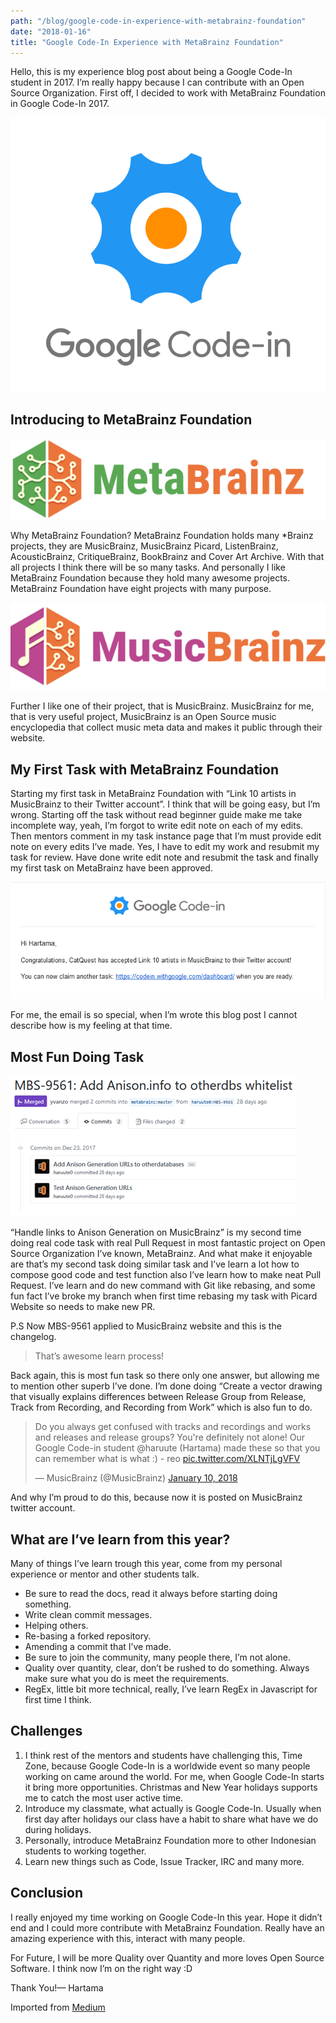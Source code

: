 ```yaml
---
path: "/blog/google-code-in-experience-with-metabrainz-foundation"
date: "2018-01-16"
title: "Google Code-In Experience with MetaBrainz Foundation"
---
```


Hello, this is my experience blog post about being a Google Code-In student in 2017. I’m really happy because I can contribute with an Open Source Organization. First off, I decided to work with MetaBrainz Foundation in Google Code-In 2017.

![Google Code-In Logo](./gci-logo.png)

## Introducing to MetaBrainz Foundation

![MetaBrainz Logo](./metabrainz-logo.png)

Why MetaBrainz Foundation? MetaBrainz Foundation holds many *Brainz projects, they are MusicBrainz, MusicBrainz Picard, ListenBrainz, AcousticBrainz, CritiqueBrainz, BookBrainz and Cover Art Archive. With that all projects I think there will be so many tasks. And personally I like MetaBrainz Foundation because they hold many awesome projects. MetaBrainz Foundation have eight projects with many purpose.

![MusicBrainz Logo](./musicbrainz-logo.png)

Further I like one of their project, that is MusicBrainz. MusicBrainz for me, that is very useful project, MusicBrainz is an Open Source music encyclopedia that collect music meta data and makes it public through their website.

## My First Task with MetaBrainz Foundation

Starting my first task in MetaBrainz Foundation with “Link 10 artists in MusicBrainz to their Twitter account”. I think that will be going easy, but I’m wrong. Starting off the task without read beginner guide make me take incomplete way, yeah, I’m forgot to write edit note on each of my edits. Then mentors comment in my task instance page that I’m must provide edit note on every edits I’ve made. Yes, I have to edit my work and resubmit my task for review. Have done write edit note and resubmit the task and finally my first task on MetaBrainz have been approved.

![A notification email that told my task has accepted](./email.png)

For me, the email is so special, when I’m wrote this blog post I cannot describe how is my feeling at that time.

## Most Fun Doing Task

![My task gets merged, that makes me very happy](./github-pr.png)

“Handle links to Anison Generation on MusicBrainz” is my second time doing real code task with real Pull Request in most fantastic project on Open Source Organization I’ve known, MetaBrainz. And what make it enjoyable are that’s my second task doing similar task and I’ve learn a lot how to compose good code and test function also I’ve learn how to make neat Pull Request. I’ve learn and do new command with Git like rebasing, and some fun fact I’ve broke my branch when first time rebasing my task with Picard Website so needs to make new PR.

P.S Now MBS-9561 applied to MusicBrainz website and this is the changelog.

> That’s awesome learn process!

Back again, this is most fun task so there only one answer, but allowing me to mention other superb I’ve done. I’m done doing “Create a vector drawing that visually explains differences between Release Group from Release, Track from Recording, and Recording from Work” which is also fun to do.

<blockquote class="twitter-tweet" data-lang="en"><p lang="en" dir="ltr">Do you always get confused with tracks and recordings and works and releases and release groups? You&#39;re definitely not alone! Our Google Code-in student @haruute (Hartama) made these so that you can remember what is what :) - reo <a href="https://t.co/XLNTjLgVFV">pic.twitter.com/XLNTjLgVFV</a></p>&mdash; MusicBrainz (@MusicBrainz) <a href="https://twitter.com/MusicBrainz/status/951038058375340032?ref_src=twsrc%5Etfw">January 10, 2018</a></blockquote>

And why I’m proud to do this, because now it is posted on MusicBrainz twitter account.

## What are I’ve learn from this year?

Many of things I’ve learn trough this year, come from my personal experience or mentor and other students talk.

* Be sure to read the docs, read it always before starting doing something.
* Write clean commit messages.
* Helping others.
* Re-basing a forked repository.
* Amending a commit that I’ve made.
* Be sure to join the community, many people there, I’m not alone.
* Quality over quantity, clear, don’t be rushed to do something. Always make sure what you do is meet the requirements.
* RegEx, little bit more technical, really, I’ve learn RegEx in Javascript for first time I think.

## Challenges

1. I think rest of the mentors and students have challenging this, Time Zone, because Google Code-In is a worldwide event so many people working on came around the world. For me, when Google Code-In starts it bring more opportunities. Christmas and New Year holidays supports me to catch the most user active time.
2. Introduce my classmate, what actually is Google Code-In. Usually when first day after holidays our class have a habit to share what have we do during holidays.
3. Personally, introduce MetaBrainz Foundation more to other Indonesian students to working together.
4. Learn new things such as Code, Issue Tracker, IRC and many more.

## Conclusion

I really enjoyed my time working on Google Code-In this year. Hope it didn’t end and I could more contribute with MetaBrainz Foundation. Really have an amazing experience with this, interact with many people.

For Future, I will be more Quality over Quantity and more loves Open Source Software. I think now I’m on the right way :D

Thank You!— Hartama

Imported from [Medium](https://medium.com/@haruute/google-code-in-experience-with-metabrainz-foundation-997ca758e076)